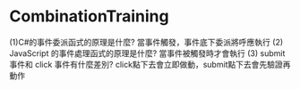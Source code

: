 # CombinationTraining
(1)C#的事件委派函式的原理是什麼?
當事件觸發，事件底下委派將呼應執行
(2) JavaScript 的事件處理函式的原理是什麼?
當事件被觸發時才會執行
(3) submit 事件和 click 事件有什麼差別?
click點下去會立即做動，submit點下去會先驗證再動作

